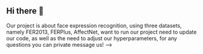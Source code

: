 ## Hi there 👋
Our project is about face expression recognition, using three datasets, namely FER2013, FERPlus, AffectNet, want to run our project need to update our code, as well as the need to adjust our hyperparameters, for any questions you can private message us!
-->
